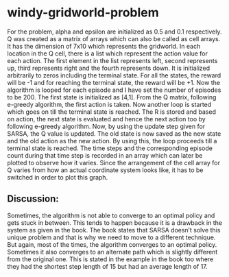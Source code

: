 # windy-gridworld-problem
For the problem, alpha and epsilon are initialized as 0.5 and 0.1 respectively. Q was created as a
matrix of arrays which can also be called as cell arrays. It has the dimension of 7x10 which represents
the gridworld. In each location in the Q cell, there is a list which represent the action value for each
action. The first element in the list represents left, second represents up, third represents right and the
fourth represents down. It is initialized arbitrarily to zeros including the terminal state. For all the states,
the reward will be -1 and for reaching the terminal state, the reward will be +1. Now the algorithm is
looped for each episode and I have set the number of episodes to be 200. The first state is initialized as
[4,1]. From the Q matrix, following e-greedy algorithm, the first action is taken. Now another loop is
started which goes on till the terminal state is reached. The R is stored and based on action, the next
state is evaluated and hence the next action too by following e-greedy algorithm. Now, by using the
update step given for SARSA, the Q value is updated. The old state is now saved as the new state and
the old action as the new action. By using this, the loop proceeds till a terminal state is reached. The
time steps and the corresponding episode count during that time step is recorded in an array which can
later be plotted to observe how it varies. Since the arrangement of the cell array for Q varies from how
an actual coordinate system looks like, it has to be switched in order to plot this graph. 

## Discussion:
Sometimes, the algorithm is not able to converge to an optimal policy and gets stuck in between. This
tends to happen because it is a drawback in the system as given in the book. The book states that SARSA
doesn’t solve this unique problem and that is why we need to move to a different technique. But again,
most of the times, the algorithm converges to an optimal policy. Sometimes it also converges to an
alternate path which is slightly different from the original one. This is stated in the example in the book
too where they had the shortest step length of 15 but had an average length of 17.
